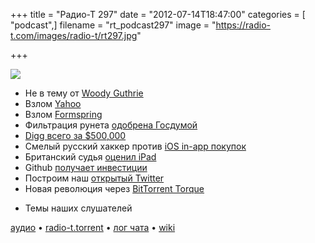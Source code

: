 +++
title = "Радио-Т 297"
date = "2012-07-14T18:47:00"
categories = [ "podcast",]
filename = "rt_podcast297"
image = "https://radio-t.com/images/radio-t/rt297.jpg"

+++

![](https://radio-t.com/images/radio-t/rt297.jpg)

* Не в тему от [Woody Guthrie](http://www.scottberkun.com/blog/2010/woody-guthries-new-years-resolutions/)
* Взлом [Yahoo](http://techcrunch.com/2012/07/12/yahoo-confirms-apologizes-for-the-email-hack-says-still-fixing-plus-check-if-you-were-impacted-)
* Взлом [Formspring](http://habrahabr.ru/post/147593/)
* Фильтрация рунета [одобрена Госдумой](http://hi-tech.mail.ru/news/misc/runet_filtration.html)
* [Digg всего за $500,000](http://gizmodo.com/5925586/digg-sells-itself-for-pathetic-pocketchange-500000)
* Смелый русский хаккер против [iOS in-app покупок](http://www.macworld.com/article/1167677/hacker_exploits_ios_flaw_for_free_in_app_purchases.html)
* Британский судья [оценил iPad](http://habrahabr.ru/post/147425/)
* Github [получает инвестиции](http://habrahabr.ru/post/147464/)
* Построим наш [открытый Twitter](http://gigaom.com/2012/07/04/we-could-build-an-open-twitter-but-would-anyone-use-it/)
* Новая революция через [BitTorrent Torque](http://blog.bittorrent.com/2012/07/06/introducing-bittorrent-torque/)
- Темы наших слушателей

[аудио](https://cdn.radio-t.com/rt_podcast297.mp3) • [radio-t.torrent](https://cdn.radio-t.com/torrents/rt_podcast297.mp3.torrent) • [лог чата](http://chat.radio-t.com/logs/radio-t-297.html) • [wiki](http://wiki.radio-t.com/%D0%92%D1%8B%D0%BF%D1%83%D1%81%D0%BA_297)<audio src="https://cdn.radio-t.com/rt_podcast297.mp3" preload="none"></audio>